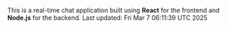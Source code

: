 This is a real-time chat application built using **React** for the frontend and **Node.js** for the backend.
Last updated: Fri Mar  7 06:11:39 UTC 2025
